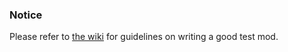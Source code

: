 ### Notice
Please refer to [the wiki](https://github.com/MinecraftForge/MinecraftForge/wiki/Guidelines-for-Writing-a-Test-Mod) for guidelines on writing a good test mod.
